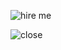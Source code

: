![hire me](https://github.com/atanu3000/hire_me/assets/96945274/28da05e0-94d3-45ac-bf91-9e9a72e2c850)

![close](https://github.com/atanu3000/hire_me/assets/96945274/b640d24b-a892-4cca-88cc-0b09de18f57c)
